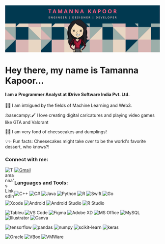 ![GITHUB](https://github.com/tamununaaa/tamununaaa/blob/main/GITHUB.png)

# Hey there, my name is Tamanna Kapoor... 
#### I am a Programmer Analyst at IDrive Software India Pvt. Ltd.




📱🧠 I am intrigued by the fields of Machine Learning and Web3.

:basecampy:🖌️ I love creating digital caricatures and playing video games like GTA and Valorant

🍰🥟 I am very fond of cheesecakes and dumplings!

💡✨ Fun facts: Cheesecakes might take over to be the world's favorite dessert, who knows?!

### Connect with me:
[<img align="left" alt="Tamanna's LinkedIn" width="30px" href="https://www.linkedin.com/in/tamannakapoor/" src="https://cdn-icons-png.flaticon.com/512/174/174857.png" />][linkedin]
[![Gmail](https://img.shields.io/badge/Gmail-D14836?style=for-the-badge&logo=gmail&logoColor=white)](mailto:tamannakapoor144@gmail.com)

### Languages and Tools:
![C++](https://img.shields.io/badge/c++-%2300599C.svg?style=for-the-badge&logo=c%2B%2B&logoColor=white)
![C#](https://img.shields.io/badge/C%23-239120?style=for-the-badge&logo=csharp&logoColor=white)
![Java](https://img.shields.io/badge/java-%23ED8B00.svg?style=for-the-badge&logo=java&logoColor=white)
![Python](https://img.shields.io/badge/python-3670A0?style=for-the-badge&logo=python&logoColor=ffdd54)
![R](https://img.shields.io/badge/R-276DC3?style=for-the-badge&logo=r&logoColor=white)
![Swift](https://img.shields.io/badge/swift-F54A2A?style=for-the-badge&logo=swift&logoColor=white)
![Go](https://img.shields.io/badge/go-%2300ADD8.svg?style=for-the-badge&logo=go&logoColor=white)

![Xcode](https://img.shields.io/badge/Xcode-007ACC?style=for-the-badge&logo=Xcode&logoColor=white)
![Android](https://img.shields.io/badge/Android-3DDC84?style=for-the-badge&logo=android&logoColor=white)
![Android Studio](https://img.shields.io/badge/Android_Studio-3DDC84?style=for-the-badge&logo=android-studio&logoColor=white)
![R Studio](https://img.shields.io/badge/RStudio-75AADB?style=for-the-badge&logo=RStudio&logoColor=white)

![Tableu](https://img.shields.io/badge/Tableau-E97627?style=for-the-badge&logo=Tableau&logoColor=white)
![VS Code](https://img.shields.io/badge/VSCode-0078D4?style=for-the-badge&logo=visual%20studio%20code&logoColor=white)
![Figma](https://img.shields.io/badge/Figma-F24E1E?style=for-the-badge&logo=figma&logoColor=white)
![Adobe XD](https://img.shields.io/badge/Adobe%20XD-470137?style=for-the-badge&logo=Adobe%20XD&logoColor=#FF61F6)
![MS Office](https://img.shields.io/badge/Microsoft_Office-D83B01?style=for-the-badge&logo=microsoft-office&logoColor=white)
![MySQL](https://img.shields.io/badge/mysql-%2300f.svg?style=for-the-badge&logo=mysql&logoColor=white)
![Illustrator](https://aleen42.github.io/badges/src/illustrator.svg)
![Canva](https://img.shields.io/badge/Canva-%2300C4CC.svg?&style=for-the-badge&logo=Canva&logoColor=white)

![tensorflow](https://img.shields.io/badge/TensorFlow-FF6F00?style=for-the-badge&logo=tensorflow&logoColor=white) 
![pandas](https://img.shields.io/badge/Pandas-2C2D72?style=for-the-badge&logo=pandas&logoColor=white)
![numpy](	https://img.shields.io/badge/Numpy-777BB4?style=for-the-badge&logo=numpy&logoColor=white)
![scikit-learn](https://img.shields.io/badge/scikit_learn-F7931E?style=for-the-badge&logo=scikit-learn&logoColor=white)
![keras](https://img.shields.io/badge/Keras-D00000?style=for-the-badge&logo=Keras&logoColor=white)

![Oracle](https://img.shields.io/badge/Oracle-F80000?style=for-the-badge&logo=oracle&logoColor=black)
![VBox](https://img.shields.io/badge/VirtualBox-21416b?style=for-the-badge&logo=VirtualBox&logoColor=white)
![VMWare](https://img.shields.io/badge/VMware-231f20?style=for-the-badge&logo=VMware&logoColor=white)


[medium]: https://tamununaaa.medium.com/![GITHUB](https://github.com/user-attachments/assets/203c87f6-c1cb-4fc8-b506-50c46d29c09d)

[linkedin]: https://www.linkedin.com/in/tamannakapoor/
[portfolio]: https://www.canva.com/design/DAE7E-rPkVw/bepDZCJP8Dwqewwj-y9Oow/view?utm_content=DAE7E-rPkVw&utm_campaign=designshare&utm_medium=link&utm_source=publishpresent

